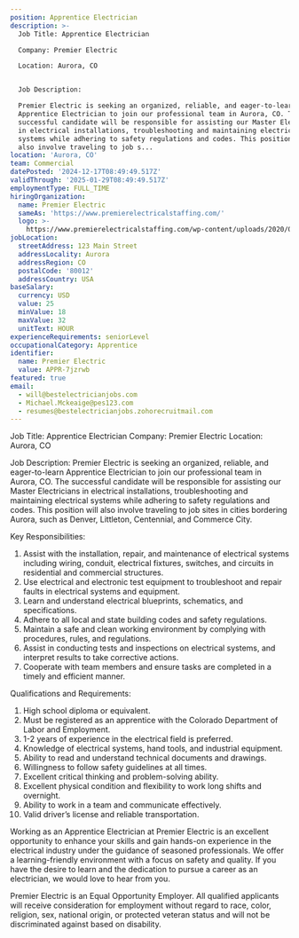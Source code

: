 ```yaml
---
position: Apprentice Electrician
description: >-
  Job Title: Apprentice Electrician

  Company: Premier Electric

  Location: Aurora, CO 


  Job Description:

  Premier Electric is seeking an organized, reliable, and eager-to-learn
  Apprentice Electrician to join our professional team in Aurora, CO. The
  successful candidate will be responsible for assisting our Master Electricians
  in electrical installations, troubleshooting and maintaining electrical
  systems while adhering to safety regulations and codes. This position will
  also involve traveling to job s...
location: 'Aurora, CO'
team: Commercial
datePosted: '2024-12-17T08:49:49.517Z'
validThrough: '2025-01-29T08:49:49.517Z'
employmentType: FULL_TIME
hiringOrganization:
  name: Premier Electric
  sameAs: 'https://www.premierelectricalstaffing.com/'
  logo: >-
    https://www.premierelectricalstaffing.com/wp-content/uploads/2020/05/Premier-Electrical-Staffing-logo.png
jobLocation:
  streetAddress: 123 Main Street
  addressLocality: Aurora
  addressRegion: CO
  postalCode: '80012'
  addressCountry: USA
baseSalary:
  currency: USD
  value: 25
  minValue: 18
  maxValue: 32
  unitText: HOUR
experienceRequirements: seniorLevel
occupationalCategory: Apprentice
identifier:
  name: Premier Electric
  value: APPR-7jzrwb
featured: true
email:
  - will@bestelectricianjobs.com
  - Michael.Mckeaige@pes123.com
  - resumes@bestelectricianjobs.zohorecruitmail.com
---
```




Job Title: Apprentice Electrician
Company: Premier Electric
Location: Aurora, CO 

Job Description:
Premier Electric is seeking an organized, reliable, and eager-to-learn Apprentice Electrician to join our professional team in Aurora, CO. The successful candidate will be responsible for assisting our Master Electricians in electrical installations, troubleshooting and maintaining electrical systems while adhering to safety regulations and codes. This position will also involve traveling to job sites in cities bordering Aurora, such as Denver, Littleton, Centennial, and Commerce City.

Key Responsibilities:

1. Assist with the installation, repair, and maintenance of electrical systems including wiring, conduit, electrical fixtures, switches, and circuits in residential and commercial structures.
2. Use electrical and electronic test equipment to troubleshoot and repair faults in electrical systems and equipment.
3. Learn and understand electrical blueprints, schematics, and specifications.
4. Adhere to all local and state building codes and safety regulations.
5. Maintain a safe and clean working environment by complying with procedures, rules, and regulations.
6. Assist in conducting tests and inspections on electrical systems, and interpret results to take corrective actions.
7. Cooperate with team members and ensure tasks are completed in a timely and efficient manner.

Qualifications and Requirements:

1. High school diploma or equivalent.
2. Must be registered as an apprentice with the Colorado Department of Labor and Employment.
3. 1-2 years of experience in the electrical field is preferred.
4. Knowledge of electrical systems, hand tools, and industrial equipment.
5. Ability to read and understand technical documents and drawings.
6. Willingness to follow safety guidelines at all times.
7. Excellent critical thinking and problem-solving ability.
8. Excellent physical condition and flexibility to work long shifts and overnight.
9. Ability to work in a team and communicate effectively.
10. Valid driver’s license and reliable transportation.

Working as an Apprentice Electrician at Premier Electric is an excellent opportunity to enhance your skills and gain hands-on experience in the electrical industry under the guidance of seasoned professionals. We offer a learning-friendly environment with a focus on safety and quality. If you have the desire to learn and the dedication to pursue a career as an electrician, we would love to hear from you. 

Premier Electric is an Equal Opportunity Employer. All qualified applicants will receive consideration for employment without regard to race, color, religion, sex, national origin, or protected veteran status and will not be discriminated against based on disability.

